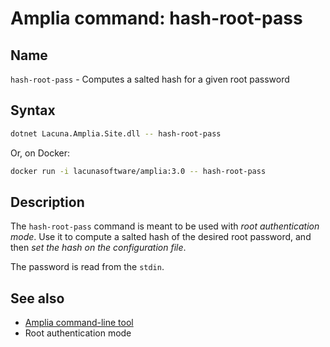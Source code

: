 ﻿# Amplia command: **hash-root-pass**

## Name

`hash-root-pass` - Computes a salted hash for a given root password

## Syntax

```sh
dotnet Lacuna.Amplia.Site.dll -- hash-root-pass
```

Or, on Docker:

```sh
docker run -i lacunasoftware/amplia:3.0 -- hash-root-pass
```

## Description

The `hash-root-pass` command is meant to be used with *root authentication mode*. Use it to compute a salted hash of the desired
root password, and then *set the hash on the configuration file*.

The password is read from the `stdin`.

## See also

* [Amplia command-line tool](index.md)
* Root authentication mode
